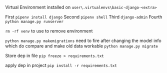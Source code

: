 Virtual Environment installed on `user\.virtualenvs\basic-django-<extra>`

First `pipenv install django`
Second `pipenv shell`
Third `django-admin`
Fourth `python manage.py runserver`

`rm -rf venv` to use to remove environment

`python manage.py makemigrations` need to fire after changing the model info which do compare and make old data workable
`python manage.py migrate`

Store dep in file
`pip freeze > requirements.txt`

apply dep in project
`pip install -r requirements.txt`
